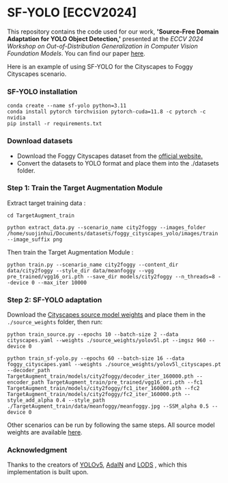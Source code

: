 # SF-YOLO [ECCV2024]
This repository contains the code used for our work, **'Source-Free Domain Adaptation for YOLO Object Detection,'** presented at the *ECCV 2024 Workshop on Out-of-Distribution Generalization in Computer Vision Foundation Models*. You can find our paper [here](https://arxiv.org/abs/2409.16538).

Here is an example of using SF-YOLO for the Cityscapes to Foggy Cityscapes scenario.
### SF-YOLO installation

```
conda create --name sf-yolo python=3.11
conda install pytorch torchvision pytorch-cuda=11.8 -c pytorch -c nvidia
pip install -r requirements.txt
```
### Download datasets

- Download the Foggy Cityscapes dataset from the [official website.](https://www.cityscapes-dataset.com/)
- Convert the datasets to YOLO format and place them into the ./datasets folder.

### Step 1: Train the Target Augmentation Module
Extract target training data :
```shell
cd TargetAugment_train

python extract_data.py --scenario_name city2foggy --images_folder /home/suojinhui/Documents/datasets/foggy_cityscapes_yolo/images/train --image_suffix png
```

Then train the Target Augmentation Module :
```
python train.py --scenario_name city2foggy --content_dir data/city2foggy --style_dir data/meanfoggy --vgg pre_trained/vgg16_ori.pth --save_dir models/city2foggy --n_threads=8 --device 0 --max_iter 10000
```

### Step 2:  SF-YOLO adaptation

Download the [Cityscapes source model weights](https://drive.proton.me/urls/3VEG0P1GQR#MAfSdjS57GHI) and place them in the `./source_weights` folder, then run:

```
python train_source.py --epochs 10 --batch-size 2 --data cityscapes.yaml --weights ./source_weights/yolov5l.pt --imgsz 960 --device 0 
```

```
python train_sf-yolo.py --epochs 60 --batch-size 16 --data foggy_cityscapes.yaml --weights ./source_weights/yolov5l_cityscapes.pt --decoder_path TargetAugment_train/models/city2foggy/decoder_iter_160000.pth --encoder_path TargetAugment_train/pre_trained/vgg16_ori.pth --fc1 TargetAugment_train/models/city2foggy/fc1_iter_160000.pth --fc2 TargetAugment_train/models/city2foggy/fc2_iter_160000.pth --style_add_alpha 0.4 --style_path ./TargetAugment_train/data/meanfoggy/meanfoggy.jpg --SSM_alpha 0.5 --device 0 
```

Other scenarios can be run by following the same steps. All source model weights are available [here](https://drive.proton.me/urls/5WFVDJBDAC#EPs8OZmXtbWq).


### Acknowledgment

Thanks to the creators of [YOLOv5](https://github.com/ultralytics/yolov5), [AdaIN](https://github.com/naoto0804/pytorch-AdaIN) and [LODS](https://github.com/Flashkong/Source-Free-Object-Detection-by-Learning-to-Overlook-Domain-Style) , which this implementation is built upon.

